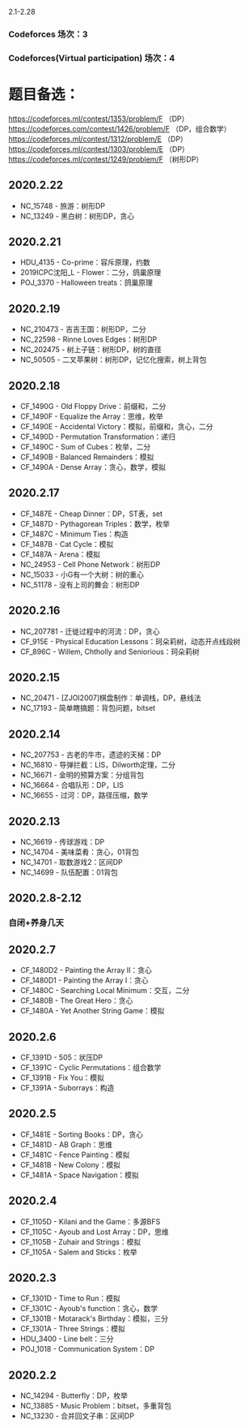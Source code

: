 2.1-2.28
### Codeforces 场次：3
### Codeforces(Virtual participation) 场次：4

# 题目备选：
https://codeforces.ml/contest/1353/problem/F （DP）
https://codeforces.com/contest/1426/problem/F （DP，组合数学）
https://codeforces.ml/contest/1312/problem/E  （DP）
https://codeforces.ml/contest/1303/problem/E  （DP）
https://codeforces.ml/contest/1249/problem/F  （树形DP）

## 2020.2.22
- NC_15748 - 旅游：树形DP
- NC_13249 - 黑白树：树形DP，贪心

## 2020.2.21
- HDU_4135 - Co-prime：容斥原理，约数
- 2019ICPC沈阳_L - Flower：二分，鸽巢原理
- POJ_3370 - Halloween treats：鸽巢原理

## 2020.2.19
- NC_210473 - 吉吉王国：树形DP，二分
- NC_22598 - Rinne Loves Edges：树形DP
- NC_202475 - 树上子链：树形DP，树的直径
- NC_50505 - 二叉苹果树：树形DP，记忆化搜索，树上背包

## 2020.2.18
- CF_1490G - Old Floppy Drive：前缀和，二分
- CF_1490F - Equalize the Array：思维，枚举
- CF_1490E - Accidental Victory：模拟，前缀和，贪心，二分
- CF_1490D - Permutation Transformation：递归
- CF_1490C - Sum of Cubes：枚举，二分
- CF_1490B - Balanced Remainders：模拟
- CF_1490A - Dense Array：贪心，数学，模拟

## 2020.2.17
- CF_1487E - Cheap Dinner：DP，ST表，set
- CF_1487D - Pythagorean Triples：数学，枚举
- CF_1487C - Minimum Ties：构造
- CF_1487B - Cat Cycle：模拟
- CF_1487A - Arena：模拟
- NC_24953 - Cell Phone Network：树形DP
- NC_15033 - 小G有一个大树：树的重心
- NC_51178 - 没有上司的舞会：树形DP

## 2020.2.16
- NC_207781 - 迁徙过程中的河流：DP，贪心
- CF_915E - Physical Education Lessons：珂朵莉树，动态开点线段树
- CF_896C - Willem, Chtholly and Seniorious：珂朵莉树

## 2020.2.15
- NC_20471 - [ZJOI2007]棋盘制作：单调栈，DP，悬线法
- NC_17193 - 简单瞎搞题：背包问题，bitset

## 2020.2.14
- NC_207753 - 古老的牛市，遗迹的天梯：DP
- NC_16810 - 导弹拦截：LIS，Dilworth定理，二分
- NC_16671 - 金明的预算方案：分组背包
- NC_16664 - 合唱队形：DP，LIS
- NC_16655 - 过河：DP，路径压缩，数学

## 2020.2.13
- NC_16619 - 传球游戏：DP
- NC_14704 - 美味菜肴：贪心，01背包
- NC_14701 - 取数游戏2：区间DP
- NC_14699 - 队伍配置：01背包

## 2020.2.8-2.12
### 自闭+养身几天

## 2020.2.7
- CF_1480D2 - Painting the Array II：贪心
- CF_1480D1 - Painting the Array I：贪心
- CF_1480C - Searching Local Minimum：交互，二分
- CF_1480B - The Great Hero：贪心
- CF_1480A - Yet Another String Game：模拟

## 2020.2.6
- CF_1391D - 505：状压DP
- CF_1391C - Cyclic Permutations：组合数学
- CF_1391B - Fix You：模拟
- CF_1391A - Suborrays：构造

## 2020.2.5
- CF_1481E - Sorting Books：DP，贪心
- CF_1481D - AB Graph：思维
- CF_1481C - Fence Painting：模拟
- CF_1481B - New Colony：模拟
- CF_1481A - Space Navigation：模拟

## 2020.2.4
- CF_1105D - Kilani and the Game：多源BFS
- CF_1105C - Ayoub and Lost Array：DP，思维
- CF_1105B - Zuhair and Strings：模拟
- CF_1105A - Salem and Sticks：枚举

## 2020.2.3
- CF_1301D - Time to Run：模拟
- CF_1301C - Ayoub's function：贪心，数学
- CF_1301B - Motarack's Birthday：模拟，三分
- CF_1301A - Three Strings：模拟
- HDU_3400 - Line belt：三分
- POJ_1018 - Communication System：DP

## 2020.2.2
- NC_14294 - Butterfly：DP，枚举
- NC_13885 - Music Problem：bitset，多重背包
- NC_13230 - 合并回文子串：区间DP
